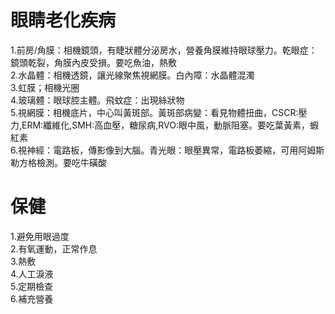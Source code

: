 # 眼睛老化疾病  
1.前房/角膜：相機鏡頭，有睫狀體分泌房水，營養角膜維持眼球壓力。乾眼症：鏡頭乾裂，角膜內皮受損。要吃魚油，熱敷    
2.水晶體：相機透鏡，讓光線聚焦視網膜。白內障：水晶體混濁  
3.虹膜；相機光圈  
4.玻璃體：眼球腔主體。飛蚊症：出現絲狀物  
5.視網膜：相機底片，中心叫黃斑部。黃斑部病變：看見物體扭曲，CSCR:壓力,ERM:纖維化,SMH:高血壓，糖尿病,RVO:眼中風，動脈阻塞。要吃葉黃素，蝦紅素  
6.視神經：電路板，傳影像到大腦。青光眼：眼壓異常，電路板萎縮，可用阿姆斯勒方格檢測。要吃牛磺酸  

# 保健
1.避免用眼過度  
2.有氧運動，正常作息  
3.熱敷  
4.人工淚液  
5.定期檢查  
6.補充營養  
